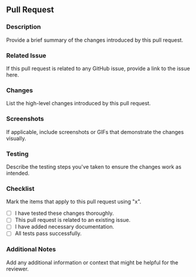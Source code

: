 ## Pull Request

### Description
Provide a brief summary of the changes introduced by this pull request.

### Related Issue
If this pull request is related to any GitHub issue, provide a link to the issue here.

### Changes
List the high-level changes introduced by this pull request.

### Screenshots
If applicable, include screenshots or GIFs that demonstrate the changes visually.

### Testing
Describe the testing steps you've taken to ensure the changes work as intended.

### Checklist
Mark the items that apply to this pull request using "x".

- [ ] I have tested these changes thoroughly.
- [ ] This pull request is related to an existing issue.
- [ ] I have added necessary documentation.
- [ ] All tests pass successfully.

### Additional Notes
Add any additional information or context that might be helpful for the reviewer.
